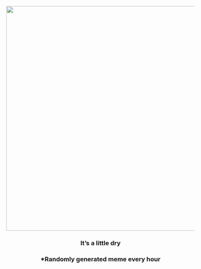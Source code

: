 <p align="center">
        <img src="https://i.redd.it/svcp9lkkij891.jpg" width="600" height="600">
        </p>
        <h3 align="center">It’s a little dry</h3>
        <h3 align="center">*Randomly generated meme every hour</h3>
    